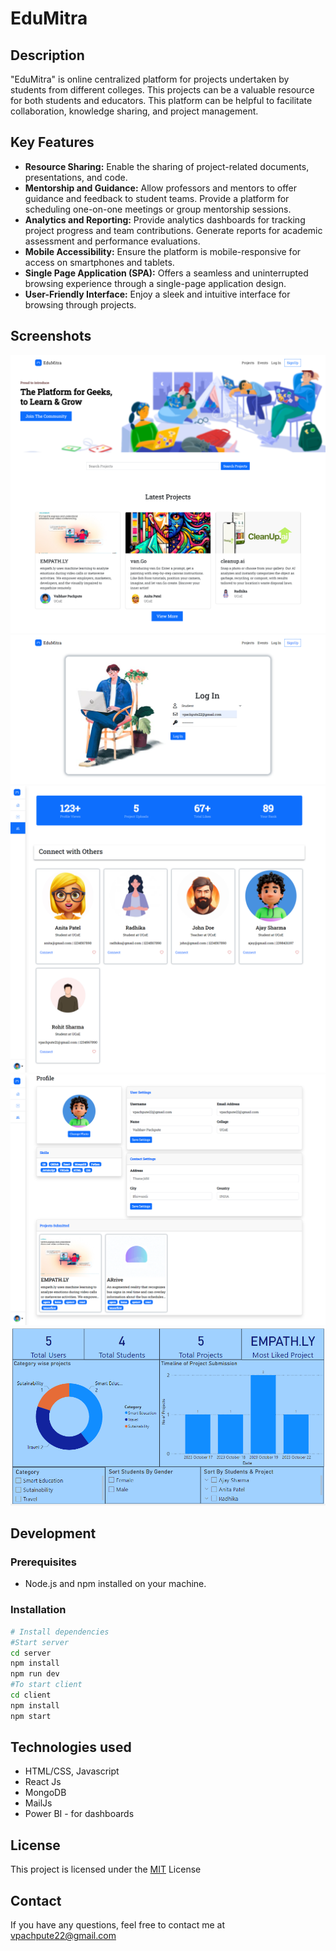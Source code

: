 # EduMitra 
## Description

"EduMitra" is online centralized platform for projects undertaken by students from different colleges. This projects can be a valuable resource for both students and educators. This platform can be helpful to facilitate collaboration, knowledge sharing, and project management.

## Key Features

- **Resource Sharing:** Enable the sharing of project-related documents, presentations, and code.
- **Mentorship and Guidance:** Allow professors and mentors to offer guidance and feedback to student teams. Provide a platform for scheduling one-on-one meetings or group mentorship sessions.
- **Analytics and Reporting:** Provide analytics dashboards for tracking project progress and team contributions. Generate reports for academic assessment and performance evaluations.
- **Mobile Accessibility:** Ensure the platform is mobile-responsive for access on smartphones and tablets.
- **Single Page Application (SPA):** Offers a seamless and uninterrupted browsing experience through a single-page application design.
- **User-Friendly Interface:** Enjoy a sleek and intuitive interface for browsing through projects.

## Screenshots

![Screenshot 1](https://raw.githubusercontent.com/VaibhavPachpute21/EduMitra/201e4a8dc20ef834d3009b2517ff4eb946247170/outputs/home.png)
![Screenshot 2](https://raw.githubusercontent.com/VaibhavPachpute21/EduMitra/201e4a8dc20ef834d3009b2517ff4eb946247170/outputs/login.png)
![Screenshot 3](https://raw.githubusercontent.com/VaibhavPachpute21/EduMitra/201e4a8dc20ef834d3009b2517ff4eb946247170/outputs/peer.png)
![Screenshot 4](https://raw.githubusercontent.com/VaibhavPachpute21/EduMitra/201e4a8dc20ef834d3009b2517ff4eb946247170/outputs/profile.png)
![Screenshot 5](https://raw.githubusercontent.com/VaibhavPachpute21/EduMitra/main/outputs/dashboard.PNG)

## Development

### Prerequisites

- Node.js and npm installed on your machine.

### Installation

```bash
# Install dependencies
#Start server
cd server
npm install
npm run dev
#To start client
cd client
npm install
npm start
```

## Technologies used

 - HTML/CSS, Javascript
 - React Js 
 - MongoDB
 - MailJs
 - Power BI - for dashboards

## License
This project is licensed under the [MIT](https://github.com/VaibhavPachpute21/EduMitra/blob/main/LICENSE) License

## Contact
If you have any questions, feel free to contact me at vpachpute22@gmail.com 
